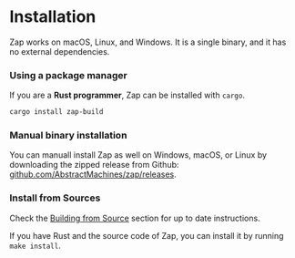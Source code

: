 # Installation

Zap works on macOS, Linux, and Windows. It is a single binary, and it has no
external dependencies.

### Using a package manager

If you are a **Rust programmer**, Zap can be installed with `cargo`.

```sh
cargo install zap-build
```

### Manual binary installation

You can manuall install Zap as well on Windows, macOS, or Linux by downloading
the zipped release from Github:
[github.com/AbstractMachines/zap/releases](https://github.com/AbstractMachinesLab/zap/releases/#user-content-assets).

### Install from Sources

Check the [Building from Source](/contrib/building.md) section for up to
date instructions.

If you have Rust and the source code of Zap, you can install it by running `make install`.
